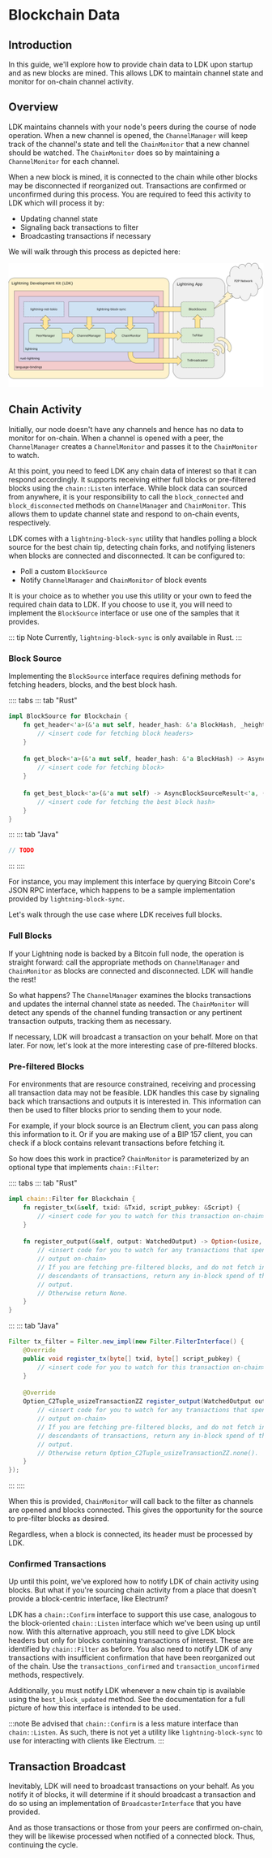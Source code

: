 # Blockchain Data

## Introduction

In this guide, we'll explore how to provide chain data to LDK upon startup and
as new blocks are mined. This allows LDK to maintain channel state and monitor
for on-chain channel activity.

## Overview

LDK maintains channels with your node's peers during the course of node
operation. When a new channel is opened, the `ChannelManager` will keep track of
the channel's state and tell the `ChainMonitor` that a new channel should be
watched. The `ChainMonitor` does so by maintaining a `ChannelMonitor` for each
channel.

When a new block is mined, it is connected to the chain while other blocks may
be disconnected if reorganized out. Transactions are confirmed or unconfirmed
during this process. You are required to feed this activity to LDK which will
process it by:

* Updating channel state
* Signaling back transactions to filter
* Broadcasting transactions if necessary

We will walk through this process as depicted here:

![LDK block processing](../assets/ldk-block-processing.svg)

## Chain Activity

Initially, our node doesn't have any channels and hence has no data to monitor
for on-chain. When a channel is opened with a peer, the `ChannelManager` creates
a `ChannelMonitor` and passes it to the `ChainMonitor` to watch.

At this point, you need to feed LDK any chain data of interest so that it can
respond accordingly. It supports receiving either full blocks or pre-filtered
blocks using the `chain::Listen` interface. While block data can sourced from
anywhere, it is your responsibility to call the `block_connected` and
`block_disconnected` methods on `ChannelManager` and `ChainMonitor`. This allows
them to update channel state and respond to on-chain events, respectively.

LDK comes with a `lightning-block-sync` utility that handles polling a block
source for the best chain tip, detecting chain forks, and notifying listeners
when blocks are connected and disconnected. It can be configured to:

* Poll a custom `BlockSource`
* Notify `ChannelManager` and `ChainMonitor` of block events

It is your choice as to whether you use this utility or your own to feed the
required chain data to LDK. If you choose to use it, you will need to implement
the `BlockSource` interface or use one of the samples that it provides.

::: tip Note
Currently, `lightning-block-sync`  is only available in Rust.
:::

### Block Source

Implementing the `BlockSource` interface requires defining methods for fetching
headers, blocks, and the best block hash.

:::: tabs
::: tab "Rust"

```rust
impl BlockSource for Blockchain {
	fn get_header<'a>(&'a mut self, header_hash: &'a BlockHash, _height: Option<u32>) -> AsyncBlockSourceResult<'a, BlockHeaderData> {
		// <insert code for fetching block headers>
	}

	fn get_block<'a>(&'a mut self, header_hash: &'a BlockHash) -> AsyncBlockSourceResult<'a, Block> {
		// <insert code for fetching block>
	}

	fn get_best_block<'a>(&'a mut self) -> AsyncBlockSourceResult<'a, (BlockHash, Option<u32>)> {
		// <insert code for fetching the best block hash>
	}
}
```

:::
::: tab "Java"

```java
// TODO
```

:::
::::

For instance, you may implement this interface by querying Bitcoin Core's JSON
RPC interface, which happens to be a sample implementation provided by
`lightning-block-sync`.

Let's walk through the use case where LDK receives full blocks.

### Full Blocks

If your Lightning node is backed by a Bitcoin full node, the operation is
straight forward: call the appropriate methods on `ChannelManager` and
`ChainMonitor` as blocks are connected and disconnected. LDK will handle the
rest!

So what happens? The `ChannelManager` examines the blocks transactions and
updates the internal channel state as needed. The `ChainMonitor` will detect
any spends of the channel funding transaction or any pertinent transaction
outputs, tracking them as necessary.

If necessary, LDK will broadcast a transaction on your behalf. More on that
later. For now, let's look at the more interesting case of pre-filtered blocks.

### Pre-filtered Blocks

For environments that are resource constrained, receiving and processing all
transaction data may not be feasible. LDK handles this case by signaling back
which transactions and outputs it is interested in. This information can then be
used to filter blocks prior to sending them to your node.

For example, if your block source is an Electrum client, you can pass along this
information to it. Or if you are making use of a BIP 157 client, you can check
if a block contains relevant transactions before fetching it.

So how does this work in practice? `ChainMonitor` is parameterized by an
optional type that implements `chain::Filter`:

:::: tabs
::: tab "Rust"

```rust
impl chain::Filter for Blockchain {
	fn register_tx(&self, txid: &Txid, script_pubkey: &Script) {
		// <insert code for you to watch for this transaction on-chain>
	}

	fn register_output(&self, output: WatchedOutput) -> Option<(usize, Transaction)> {
		// <insert code for you to watch for any transactions that spend this
		// output on-chain>
		// If you are fetching pre-filtered blocks, and do not fetch in-block
		// descendants of transactions, return any in-block spend of the given
		// output.
		// Otherwise return None.
	}
}
```

:::
::: tab "Java"

```java
Filter tx_filter = Filter.new_impl(new Filter.FilterInterface() {
	@Override
	public void register_tx(byte[] txid, byte[] script_pubkey) {
		// <insert code for you to watch for this transaction on-chain>
	}

	@Override
	Option_C2Tuple_usizeTransactionZZ register_output(WatchedOutput output) {
		// <insert code for you to watch for any transactions that spend this
		// output on-chain>
		// If you are fetching pre-filtered blocks, and do not fetch in-block
		// descendants of transactions, return any in-block spend of the given
		// output.
		// Otherwise return Option_C2Tuple_usizeTransactionZZ.none().
	}
});
```

:::
::::

When this is provided, `ChainMonitor` will call back to the filter as channels
are opened and blocks connected. This gives the opportunity for the source to
pre-filter blocks as desired.

Regardless, when a block is connected, its header must be processed by LDK.

### Confirmed Transactions

Up until this point, we've explored how to notify LDK of chain activity using
blocks. But what if you're sourcing chain activity from a place that doesn't
provide a block-centric interface, like Electrum?

LDK has a `chain::Confirm` interface to support this use case, analogous to the
block-oriented `chain::Listen` interface which we've been using up until now.
With this alternative approach, you still need to give LDK block headers but
only for blocks containing transactions of interest. These are identified by
`chain::Filter` as before. You also need to notify LDK of any transactions with
insufficient confirmation that have been reorganized out of the chain. Use the
`transactions_confirmed` and `transaction_unconfirmed` methods, respectively.

Additionally, you must notify LDK whenever a new chain tip is available using
the `best_block_updated` method. See the documentation for a full picture of how
this interface is intended to be used.

:::note
Be advised that `chain::Confirm` is a less mature interface than
`chain::Listen`. As such, there is not yet a utility like `lightning-block-sync`
to use for interacting with clients like Electrum.
:::

## Transaction Broadcast

Inevitably, LDK will need to broadcast transactions on your behalf. As you
notify it of blocks, it will determine if it should broadcast a transaction and
do so using an implementation of `BroadcasterInterface` that you have provided.

And as those transactions or those from your peers are confirmed on-chain, they
will be likewise processed when notified of a connected block. Thus, continuing
the cycle.
